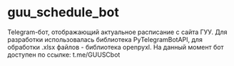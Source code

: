 # guu_schedule_bot 
Telegram-бот, отображающий актуальное расписание с сайта ГУУ.
Для разработки использовалась библиотека PyTelegramBotAPI, для обработки .xlsx файлов - библиотека openpyxl.
На данный момент бот доступен по ссылке: t.me/GUUSCbot
